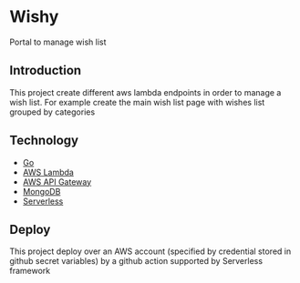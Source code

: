 # Wishy
Portal to manage wish list

## Introduction
This project create different aws lambda endpoints in order to manage a wish list. For example create the main wish list page with wishes list grouped by categories

## Technology
- [Go](https://go.dev/)
- [AWS Lambda](https://docs.aws.amazon.com/lambda/latest/dg/welcome.html)
- [AWS API Gateway](https://docs.aws.amazon.com/apigateway/latest/developerguide/welcome.html)
- [MongoDB](https://www.mongodb.com/docs/)
- [Serverless](https://www.serverless.com/framework/docs)

## Deploy
This project deploy over an AWS account (specified by credential stored in github secret variables) by a github action supported by Serverless framework